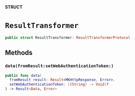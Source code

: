 **STRUCT**

# `ResultTransformer`

```swift
public struct ResultTransformer: ResultTransformerProtocol
```

## Methods
### `data(fromResult:setWebAuthenticationToken:)`

```swift
public func data(
  fromResult result: Result<MKHttpResponse, Error>,
  setWebAuthenticationToken: ((String) -> Void)?
) -> Result<Data, Error>
```
